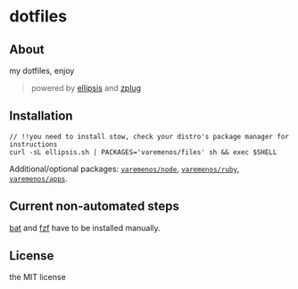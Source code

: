 # dotfiles

## About

my dotfiles, enjoy

> powered by [ellipsis](https://github.com/ellipsis/ellipsis) and [zplug](https://github.com/zplug/zplug)

## Installation

```
// !!you need to install stow, check your distro's package manager for instructions
curl -sL ellipsis.sh | PACKAGES='varemenos/files' sh && exec $SHELL
```

Additional/optional packages: [`varemenos/node`](https://github.com/varemenos/dot-node), [`varemenos/ruby`](https://github.com/varemenos/dot-ruby), [`varemenos/apps`](https://github.com/varemenos/dot-apps).

## Current non-automated steps

[bat](https://github.com/sharkdp/bat) and [fzf](https://github.com/junegunn/fzf) have to be installed manually.

## License

the MIT license
